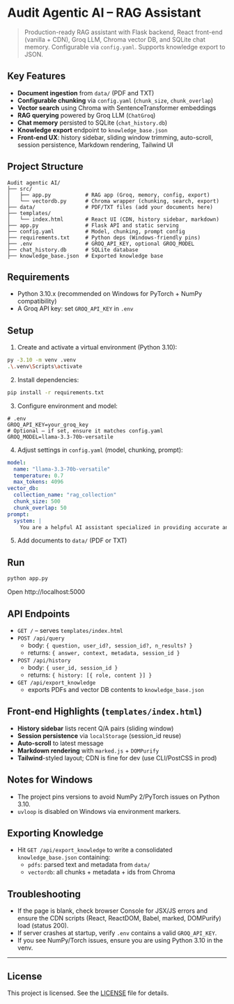 # Audit Agentic AI – RAG Assistant

> Production-ready RAG assistant with Flask backend, React front-end (vanilla + CDN), Groq LLM, Chroma vector DB, and SQLite chat memory. Configurable via `config.yaml`. Supports knowledge export to JSON.

## Key Features
- **Document ingestion** from `data/` (PDF and TXT)
- **Configurable chunking** via `config.yaml` (`chunk_size`, `chunk_overlap`)
- **Vector search** using Chroma with SentenceTransformer embeddings
- **RAG querying** powered by Groq LLM (`ChatGroq`)
- **Chat memory** persisted to SQLite (`chat_history.db`)
- **Knowledge export** endpoint to `knowledge_base.json`
- **Front-end UX**: history sidebar, sliding window trimming, auto-scroll, session persistence, Markdown rendering, Tailwind UI

## Project Structure
```
Audit agentic AI/
├── src/
│   ├── app.py           # RAG app (Groq, memory, config, export)
│   └── vectordb.py      # Chroma wrapper (chunking, search, export)
├── data/                # PDF/TXT files (add your documents here)
├── templates/
│   └── index.html       # React UI (CDN, history sidebar, markdown)
├── app.py               # Flask API and static serving
├── config.yaml          # Model, chunking, prompt config
├── requirements.txt     # Python deps (Windows-friendly pins)
├── .env                 # GROQ_API_KEY, optional GROQ_MODEL
├── chat_history.db      # SQLite database
├── knowledge_base.json  # Exported knowledge base
```

## Requirements
- Python 3.10.x (recommended on Windows for PyTorch + NumPy compatibility)
- A Groq API key: set `GROQ_API_KEY` in `.env`

## Setup
1. Create and activate a virtual environment (Python 3.10):
```bash
py -3.10 -m venv .venv
.\.venv\Scripts\activate
```
2. Install dependencies:
```bash
pip install -r requirements.txt
```
3. Configure environment and model:
```env
# .env
GROQ_API_KEY=your_groq_key
# Optional – if set, ensure it matches config.yaml
GROQ_MODEL=llama-3.3-70b-versatile
```
4. Adjust settings in `config.yaml` (model, chunking, prompt):
```yaml
model:
  name: "llama-3.3-70b-versatile"
  temperature: 0.7
  max_tokens: 4096
vector_db:
  collection_name: "rag_collection"
  chunk_size: 500
  chunk_overlap: 50
prompt:
  system: |
    You are a helpful AI assistant specialized in providing accurate and concise answers based on the provided context.
```
5. Add documents to `data/` (PDF or TXT)

## Run
```bash
python app.py
```
Open http://localhost:5000

## API Endpoints
- `GET /` – serves `templates/index.html`
- `POST /api/query`
  - body: `{ question, user_id?, session_id?, n_results? }`
  - returns: `{ answer, context, metadata, session_id }`
- `POST /api/history`
  - body: `{ user_id, session_id }`
  - returns: `{ history: [{ role, content }] }`
- `GET /api/export_knowledge`
  - exports PDFs and vector DB contents to `knowledge_base.json`

## Front-end Highlights (`templates/index.html`)
- **History sidebar** lists recent Q/A pairs (sliding window)
- **Session persistence** via `localStorage` (session_id reuse)
- **Auto-scroll** to latest message
- **Markdown rendering** with `marked.js` + `DOMPurify`
- **Tailwind**-styled layout; CDN is fine for dev (use CLI/PostCSS in prod)

## Notes for Windows
- The project pins versions to avoid NumPy 2/PyTorch issues on Python 3.10.
- `uvloop` is disabled on Windows via environment markers.

## Exporting Knowledge
- Hit `GET /api/export_knowledge` to write a consolidated `knowledge_base.json` containing:
  - `pdfs`: parsed text and metadata from `data/`
  - `vectordb`: all chunks + metadata + ids from Chroma

## Troubleshooting
- If the page is blank, check browser Console for JSX/JS errors and ensure the CDN scripts (React, ReactDOM, Babel, marked, DOMPurify) load (status 200).
- If server crashes at startup, verify `.env` contains a valid `GROQ_API_KEY`.
- If you see NumPy/Torch issues, ensure you are using Python 3.10 in the venv.

---

## License

This project is licensed. See the [LICENSE](LICENSE) file for details.
